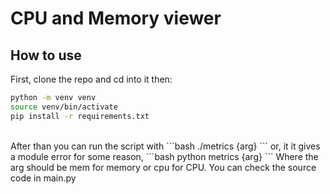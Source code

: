 # CPU and Memory viewer
## How to use
First, clone the repo and cd into it then:
```bash
python -m venv venv
source venv/bin/activate
pip install -r requirements.txt
```
<br>
After than you can run the script with
```bash
./metrics {arg}
```
or, it it gives a module error for some reason,  
```bash
python metrics {arg}
```
Where the arg should be mem for memory or cpu for CPU.
You can check the source code in main.py
